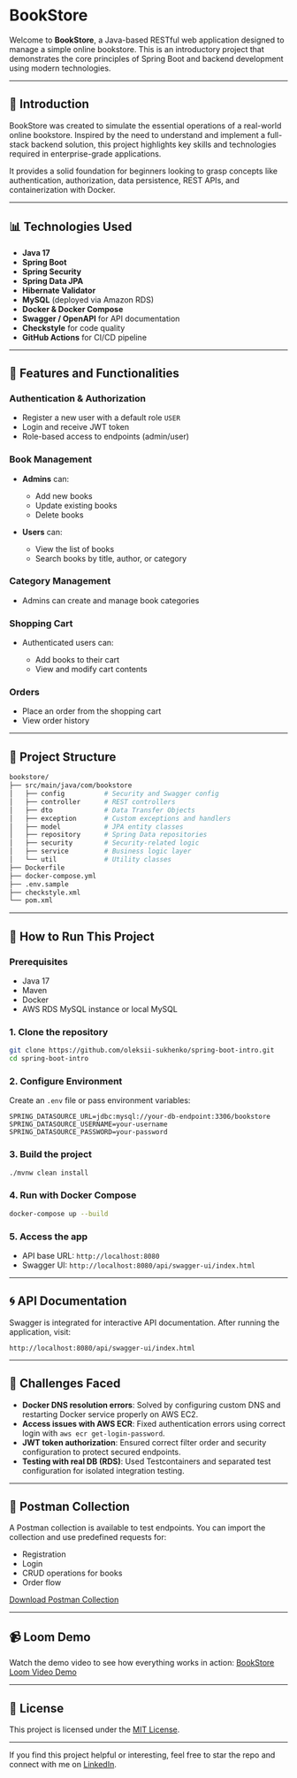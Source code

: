 # BookStore

Welcome to **BookStore**, a Java-based RESTful web application designed to manage a simple online bookstore. This is an introductory project that demonstrates the core principles of Spring Boot and backend development using modern technologies.

---

## 🚀 Introduction

BookStore was created to simulate the essential operations of a real-world online bookstore. Inspired by the need to understand and implement a full-stack backend solution, this project highlights key skills and technologies required in enterprise-grade applications.

It provides a solid foundation for beginners looking to grasp concepts like authentication, authorization, data persistence, REST APIs, and containerization with Docker.

---

## 📊 Technologies Used

* **Java 17**
* **Spring Boot**
* **Spring Security**
* **Spring Data JPA**
* **Hibernate Validator**
* **MySQL** (deployed via Amazon RDS)
* **Docker & Docker Compose**
* **Swagger / OpenAPI** for API documentation
* **Checkstyle** for code quality
* **GitHub Actions** for CI/CD pipeline

---

## 🚛 Features and Functionalities

### Authentication & Authorization

* Register a new user with a default role `USER`
* Login and receive JWT token
* Role-based access to endpoints (admin/user)

### Book Management

* **Admins** can:

    * Add new books
    * Update existing books
    * Delete books
* **Users** can:

    * View the list of books
    * Search books by title, author, or category

### Category Management

* Admins can create and manage book categories

### Shopping Cart

* Authenticated users can:

    * Add books to their cart
    * View and modify cart contents

### Orders

* Place an order from the shopping cart
* View order history

---

## 📁 Project Structure

```bash
bookstore/
├── src/main/java/com/bookstore
│   ├── config          # Security and Swagger config
│   ├── controller      # REST controllers
│   ├── dto             # Data Transfer Objects
│   ├── exception       # Custom exceptions and handlers
│   ├── model           # JPA entity classes
│   ├── repository      # Spring Data repositories
│   ├── security        # Security-related logic
│   ├── service         # Business logic layer
│   └── util            # Utility classes
├── Dockerfile
├── docker-compose.yml
├── .env.sample
├── checkstyle.xml
└── pom.xml
```

---

## 📅 How to Run This Project

### Prerequisites

* Java 17
* Maven
* Docker
* AWS RDS MySQL instance or local MySQL

### 1. Clone the repository

```bash
git clone https://github.com/oleksii-sukhenko/spring-boot-intro.git
cd spring-boot-intro
```

### 2. Configure Environment

Create an `.env` file or pass environment variables:

```env
SPRING_DATASOURCE_URL=jdbc:mysql://your-db-endpoint:3306/bookstore
SPRING_DATASOURCE_USERNAME=your-username
SPRING_DATASOURCE_PASSWORD=your-password
```

### 3. Build the project

```bash
./mvnw clean install
```

### 4. Run with Docker Compose

```bash
docker-compose up --build
```

### 5. Access the app

* API base URL: `http://localhost:8080`
* Swagger UI: `http://localhost:8080/api/swagger-ui/index.html`

---

## 🌀 API Documentation

Swagger is integrated for interactive API documentation. After running the application, visit:

```
http://localhost:8080/api/swagger-ui/index.html
```

---

## 🚨 Challenges Faced

* **Docker DNS resolution errors**: Solved by configuring custom DNS and restarting Docker service properly on AWS EC2.
* **Access issues with AWS ECR**: Fixed authentication errors using correct login with `aws ecr get-login-password`.
* **JWT token authorization**: Ensured correct filter order and security configuration to protect secured endpoints.
* **Testing with real DB (RDS)**: Used Testcontainers and separated test configuration for isolated integration testing.

---

## 🔹 Postman Collection

A Postman collection is available to test endpoints. You can import the collection and use predefined requests for:

* Registration
* Login
* CRUD operations for books
* Order flow

[Download Postman Collection](https://.postman.co/workspace/My-Workspace~90ad4f1a-426c-45bd-8b83-d801a90d34a3/collection/38039570-fdbd8834-2ba0-42a0-bcb3-e6f69769f9b9?action=share&creator=38039570)

---

## 📹 Loom Demo

Watch the demo video to see how everything works in action: [BookStore Loom Video Demo](https://www.loom.com/share/c011b45179f34c2da932dd12107f4876?sid=324145b1-ba30-44fa-9e9a-1e5b163e7acb)

---

## 📄 License

This project is licensed under the [MIT License](LICENSE).

---

If you find this project helpful or interesting, feel free to star the repo and connect with me on [LinkedIn](https://www.linkedin.com/in/oleksii-sukhenko/).
